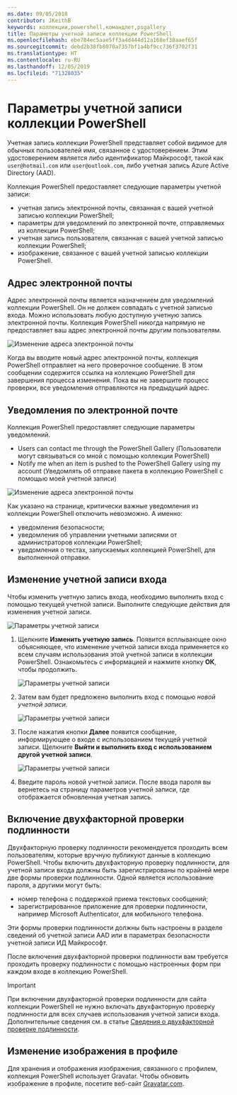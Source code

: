 ```yaml
---
ms.date: 09/05/2018
contributor: JKeithB
keywords: коллекции,powershell,командлет,psgallery
title: Параметры учетной записи коллекции PowerShell
ms.openlocfilehash: ebe784ec5aae5ff3a4d444d12a168ef38aaef65f
ms.sourcegitcommit: debd2b38fb8070a7357bf1a4bf9cc736f3702f31
ms.translationtype: HT
ms.contentlocale: ru-RU
ms.lasthandoff: 12/05/2019
ms.locfileid: "71328035"
---
```

# <a name="powershell-gallery-account-settings"></a>Параметры учетной записи коллекции PowerShell

Учетная запись коллекции PowerShell представляет собой видимое для обычных пользователей имя, связанное с удостоверением. Этим удостоверением является либо идентификатор Майкрософт, такой как `user@hotmail.com` или `user@outlook.com`, либо учетная запись Azure Active Directory (AAD).

Коллекция PowerShell предоставляет следующие параметры учетной записи:

- учетная запись электронной почты, связанная с вашей учетной записью коллекции PowerShell;
- параметры для уведомлений по электронной почте, отправляемых из коллекции PowerShell;
- учетная запись пользователя, связанная с вашей учетной записью коллекции PowerShell;
- изображение, связанное с вашей учетной записью коллекции PowerShell.

## <a name="email-address"></a>Адрес электронной почты

Адрес электронной почты является назначением для уведомлений коллекции PowerShell. Он не должен совпадать с учетной записью входа. Можно использовать любую доступную учетную запись электронной почты. Коллекция PowerShell никогда напрямую не предоставляет ваш адрес электронной почты другим пользователям.

![Изменение адреса электронной почты](../../Images/PSGallery_AcccountEmailAddress.png)

Когда вы вводите новый адрес электронной почты, коллекция PowerShell отправляет на него проверочное сообщение. В этом сообщении содержится ссылка на коллекцию PowerShell для завершения процесса изменения. Пока вы не завершите процесс проверки, все уведомления отправляются на предыдущий адрес.

## <a name="email-notifications"></a>Уведомления по электронной почте

Коллекция PowerShell предоставляет следующие параметры уведомлений.

- Users can contact me through the PowerShell Gallery (Пользователи могут связываться со мной с помощью коллекции PowerShell)
- Notify me when an item is pushed to the PowerShell Gallery using my account (Уведомлять об отправке пакета в коллекцию PowerShell с помощью моей учетной записи)

![Изменение адреса электронной почты](../../Images/PSGallery_AccountEmailOptions.png)

Как указано на странице, критически важные уведомления из коллекции PowerShell отключить невозможно.
А именно:

- уведомления безопасности;
- уведомления об управлении учетными записями от администраторов коллекции PowerShell;
- уведомления о тестах, запускаемых коллекцией PowerShell, для выполненной отправки.

## <a name="change-your-login-account"></a>Изменение учетной записи входа

Чтобы изменить учетную запись входа, необходимо выполнить вход с помощью текущей учетной записи. Выполните следующие действия для изменения учетной записи.

![Параметры учетной записи](../../Images/PSGallery_LoginAccountSettings.png)

1. Щелкните **Изменить учетную запись**. Появится всплывающее окно объясняющее, что изменение учетной записи входа применяется ко всем случаям использования этой учетной записи в коллекции PowerShell. Ознакомьтесь с информацией и нажмите кнопку **ОК**, чтобы продолжить.

   ![Параметры учетной записи](../../Images/PSGallery_LoginAccountChange-1.png)

2. Затем вам будет предложено выполнить вход с помощью _новой учетной записи_.

   ![Параметры учетной записи](../../Images/PSGallery_LoginAccountChange-2.png)

3. После нажатия кнопки **Далее** появится сообщение, информирующее о входе с использованием текущей учетной записи.
   Щелкните **Выйти и выполнить вход с использованием другой учетной записи**.

   ![Параметры учетной записи](../../Images/PSGallery_LoginAccountChange-3.png)

4. Введите пароль новой учетной записи. После ввода пароля вы вернетесь на страницу параметров учетной записи, где отображается обновленная учетная запись.


## <a name="enable-two-factor-authentication-2fa"></a>Включение двухфакторной проверки подлинности

Двухфакторную проверку подлинности рекомендуется проходить всем пользователям, которые вручную публикуют данные в коллекцию PowerShell. Чтобы включить двухфакторную проверку подлинности, для учетной записи входа должны быть зарегистрированы по крайней мере две формы проверки подлинности. Одной является использование пароля, а другими могут быть:

- номер телефона с поддержкой приема текстовых сообщений;
- зарегистрированное приложение для проверки подлинности, например Microsoft Authenticator, для мобильного телефона.

Эти формы проверки подлинности должны быть настроены в разделе сведений об учетной записи AAD или в параметрах безопасности учетной записи ИД Майкрософт.

После включения двухфакторной проверки подлинности вам требуется проходить проверку подлинности с помощью настроенных форм при каждом входе в коллекцию PowerShell.

> [!IMPORTANT]
> При включении двухфакторной проверки подлинности для сайта коллекции PowerShell не нужно включать двухфакторную проверку подлинности для всех случаев использования учетной записи входа. Дополнительные сведения см. в статье [Сведения о двухфакторной проверке подлинности](https://support.microsoft.com/help/12408/microsoft-account-about-two-step-verification).

## <a name="change-your-profile-picture"></a>Изменение изображения в профиле

Для хранения и отображения изображения, связанного с профилем, коллекция PowerShell использует Gravatar. Чтобы обновить изображение в профиле, посетите веб-сайт [Gravatar.com](http://www.gravatar.com/).
